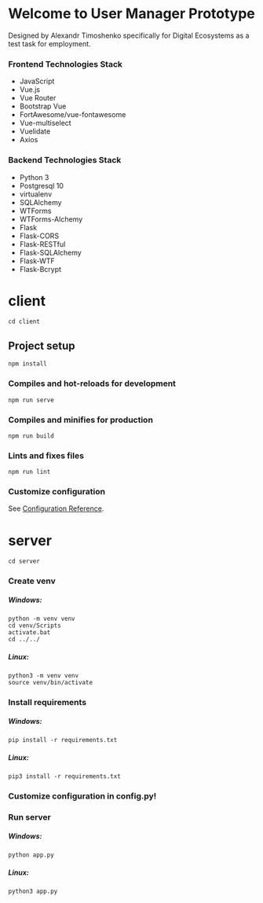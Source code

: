 <h1>Welcome to User Manager Prototype</h1>
<p>
    Designed by Alexandr Timoshenko specifically for Digital Ecosystems as a test task for employment.
</p>
<h3>Frontend Technologies Stack</h3>
<ul>
    <li>JavaScript</li>
    <li>Vue.js</li>
    <li>Vue Router</li>
    <li>Bootstrap Vue</li>
    <li>FortAwesome/vue-fontawesome</li>
    <li>Vue-multiselect</li>
    <li>Vuelidate</li>
    <li>Axios</li>
</ul>
<h3>Backend Technologies Stack</h3>
<ul>
    <li>Python 3</li>
    <li>Postgresql 10</li>
    <li>virtualenv</li>
    <li>SQLAlchemy</li>
    <li>WTForms</li>
    <li>WTForms-Alchemy</li>
    <li>Flask</li>
    <li>Flask-CORS</li>
    <li>Flask-RESTful</li>
    <li>Flask-SQLAlchemy</li>
    <li>Flask-WTF</li>
    <li>Flask-Bcrypt</li>
</ul>

# client
```
cd client
```
## Project setup
```
npm install
```

### Compiles and hot-reloads for development
```
npm run serve
```

### Compiles and minifies for production
```
npm run build
```

### Lints and fixes files
```
npm run lint
```

### Customize configuration
See [Configuration Reference](https://cli.vuejs.org/config/).

# server
```
cd server
```

### Create venv
##### Windows:
```
python -m venv venv
cd venv/Scripts
activate.bat
cd ../../
```
##### Linux:
```
python3 -m venv venv
source venv/bin/activate
```

### Install requirements
##### Windows:
```
pip install -r requirements.txt
```
##### Linux:
```
pip3 install -r requirements.txt
```

### Customize configuration in config.py!

### Run server
##### Windows:
```
python app.py
```
##### Linux:
```
python3 app.py
```